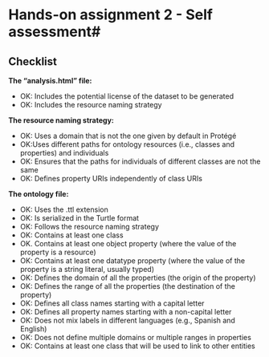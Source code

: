 # Hands-on assignment 2 - Self assessment#

## Checklist ##

**The “analysis.html” file:**
- OK: Includes the potential license of the dataset to be generated
- OK: Includes the resource naming strategy

**The resource naming strategy:**
- OK: Uses a domain that is not the one given by default in Protégé
- OK:Uses different paths for ontology resources (i.e., classes and properties) and
individuals
- OK: Ensures that the paths for individuals of different classes are not the same
- OK: Defines property URIs independently of class URIs

**The ontology file:**
- OK: Uses the .ttl extension
- OK: Is serialized in the Turtle format
- OK: Follows the resource naming strategy
- OK: Contains at least one class
- OK. Contains at least one object property (where the value of the property is a resource)
- OK: Contains at least one datatype property (where the value of the property is a string
literal, usually typed)
- OK: Defines the domain of all the properties (the origin of the property)
- OK: Defines the range of all the properties (the destination of the property)
- OK: Defines all class names starting with a capital letter
- OK: Defines all property names starting with a non-capital letter
- OK: Does not mix labels in different languages (e.g., Spanish and English)
- OK: Does not define multiple domains or multiple ranges in properties
- OK: Contains at least one class that will be used to link to other entities
